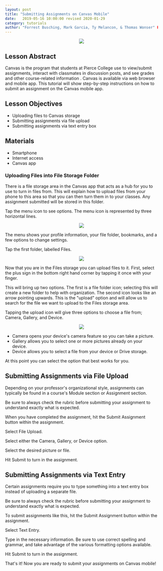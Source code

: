 ```yaml
---
layout: post
title: "Submitting Assignments on Canvas Mobile"
date:   2019-05-16 10:00:00 revised 2020-01-29
category: tutorials
author: "Forrest Busching, Mark Garcia, Ty Melancon, & Thomas Wonser" Revisions made by Ashley Hintz
---
```


<p align="center">
  <img src="https://www.citruscollege.edu/oe/PublishingImages/Canvas.png">
</p>

## Lesson Abstract

Canvas is the program that students at Pierce College use to view/submit assignments, interact with classmates in discussion posts, and  see grades and other course-related information . Canvas is available via web browser and mobile app. This tutorial will show step-by-step instructions on how to submit an assignment on the Canvas mobile app. 



## Lesson Objectives

* Uploading files to Canvas storage
* Submitting assignments via file upload
* Submitting assignments via text entry box



## Materials

- Smartphone
- Internet access
- Canvas app






### Uploading Files into File Storage Folder

There is a file storage area in the Canvas app that acts as a hub for you to use to turn in files from. This will explain how to upload files from your phone to this area so that you can then turn them in to your classes. Any assignment submitted will be stored in this folder.



Tap the menu icon to see options. The menu icon is represented by three horizontal lines.

<p align="center">
  <img src="https://github.com/jloan/pierce-hacker-submissions/blob/master/images/PH_CANVAS_Tutorial/aLbTDjw.jpg?raw=true">
</p>



The menu shows your profile information, your file folder, bookmarks, and a few options to change settings.


Tap the first folder, labelled Files.
<p align="center">
  <img src="https://github.com/jloan/pierce-hacker-submissions/blob/master/images/PH_CANVAS_Tutorial/hgCSzGJ.jpg">
</p>

Now that you are in the Files storage you can upload files to it. First, select the plus sign in the bottom right hand corner by tapping it once with your finger.

This will bring up two options. The first is a file folder icon; selecting this will create a new folder to help with organization. The second icon looks like an arrow pointing upwards. This is the "upload" option and will allow us to search for the file we want to upload to the Files storage area.



Tapping the upload icon will give three options to choose a file from; Camera, Gallery, and Device.

<p align="center">
  <img src="https://github.com/jloan/pierce-hacker-submissions/blob/master/images/PH_CANVAS_Tutorial/fsNMBhA.jpg?raw=true">
</p>

* Camera opens your device's camera feature so you can take a picture.
* Gallery allows you to select one or more pictures already on your device.
* Device allows you to select a file from your device or Drive storage.

At this point you can select the option that best works for you.



## Submitting Assignments via File Upload

Depending on your professor's organizational style, assignments can typically be found in a course's Module section or Assignment section. 

Be sure to always check the rubric before submitting your assignment to understand exactly what is expected.

When you have completed the assignment, hit the Submit Assignment button within the assignment.

Select File Upload.

Select either the Camera, Gallery, or Device option.

Select the desired picture or file.

Hit Submit to turn in the assignment.



## Submitting Assignments via Text Entry

Certain assignments require you to type something into a text entry box instead of uploading a separate file.

Be sure to always check the rubric before submitting your assignment to understand exactly what is expected. 

To submit assignments like this, hit the Submit Assignment button within the assignment.

Select Text Entry.

Type in the necessary information. Be sure to use correct spelling and grammar, and take advantage of the various formatting options available.

Hit Submit to turn in the assignment.



That's it! Now you are ready to submit your assignments on Canvas mobile!

